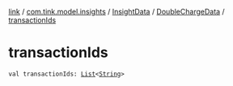 [link](../../../index.md) / [com.tink.model.insights](../../index.md) / [InsightData](../index.md) / [DoubleChargeData](index.md) / [transactionIds](./transaction-ids.md)

# transactionIds

`val transactionIds: `[`List`](https://kotlinlang.org/api/latest/jvm/stdlib/kotlin.collections/-list/index.html)`<`[`String`](https://kotlinlang.org/api/latest/jvm/stdlib/kotlin/-string/index.html)`>`